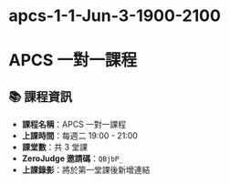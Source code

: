 # apcs-1-1-Jun-3-1900-2100
# APCS 一對一課程

## 📚 課程資訊

- **課程名稱**：APCS 一對一課程  
- **上課時間**：每週二 19:00 - 21:00  
- **課堂數**：共 3 堂課  
- **ZeroJudge 邀請碼**：`QBjbP_`  
- **上課錄影**：將於第一堂課後新增連結
